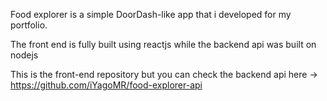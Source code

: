 Food explorer is a simple DoorDash-like app that i developed for my portfolio.

The front end is fully built using reactjs while the backend api was built on nodejs

This is the front-end repository but you can check the backend api here -> https://github.com/iYagoMR/food-explorer-api
